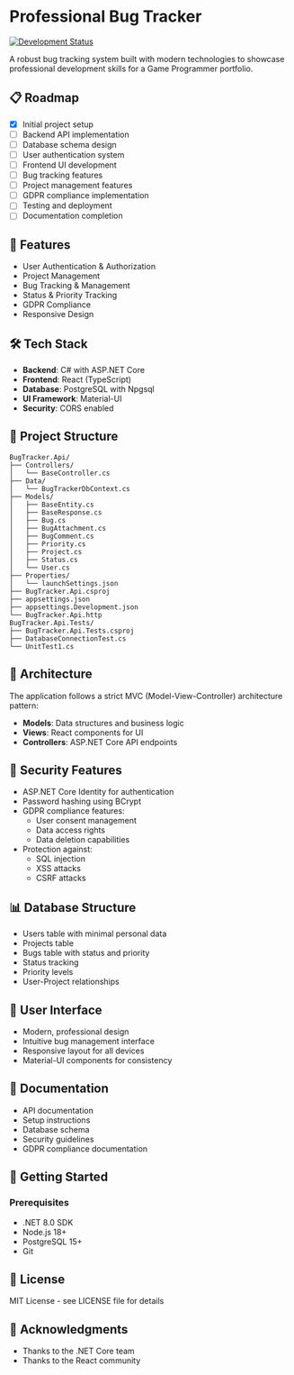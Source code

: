 # Professional Bug Tracker

[![Development Status](https://img.shields.io/badge/Development-Active-brightgreen)](https://github.com/LouisJoly/Bug_Tracker)

A robust bug tracking system built with modern technologies to showcase professional development skills for a Game Programmer portfolio.

## 📋 Roadmap

- [x] Initial project setup
- [ ] Backend API implementation
- [ ] Database schema design
- [ ] User authentication system
- [ ] Frontend UI development
- [ ] Bug tracking features
- [ ] Project management features
- [ ] GDPR compliance implementation
- [ ] Testing and deployment
- [ ] Documentation completion

## 🚀 Features

- User Authentication & Authorization
- Project Management
- Bug Tracking & Management
- Status & Priority Tracking
- GDPR Compliance
- Responsive Design

## 🛠️ Tech Stack

- **Backend**: C# with ASP.NET Core
- **Frontend**: React (TypeScript)
- **Database**: PostgreSQL with Npgsql
- **UI Framework**: Material-UI
- **Security**: CORS enabled

## 📁 Project Structure

```
BugTracker.Api/
├── Controllers/
│   └── BaseController.cs
├── Data/
│   └── BugTrackerDbContext.cs
├── Models/
│   ├── BaseEntity.cs
│   ├── BaseResponse.cs
│   ├── Bug.cs
│   ├── BugAttachment.cs
│   ├── BugComment.cs
│   ├── Priority.cs
│   ├── Project.cs
│   ├── Status.cs
│   └── User.cs
├── Properties/
│   └── launchSettings.json
├── BugTracker.Api.csproj
├── appsettings.json
├── appsettings.Development.json
└── BugTracker.Api.http
BugTracker.Api.Tests/
├── BugTracker.Api.Tests.csproj
├── DatabaseConnectionTest.cs
└── UnitTest1.cs
```

## 📱 Architecture

The application follows a strict MVC (Model-View-Controller) architecture pattern:

- **Models**: Data structures and business logic
- **Views**: React components for UI
- **Controllers**: ASP.NET Core API endpoints

## 🔐 Security Features

- ASP.NET Core Identity for authentication
- Password hashing using BCrypt
- GDPR compliance features:
  - User consent management
  - Data access rights
  - Data deletion capabilities
- Protection against:
  - SQL injection
  - XSS attacks
  - CSRF attacks

## 📊 Database Structure

- Users table with minimal personal data
- Projects table
- Bugs table with status and priority
- Status tracking
- Priority levels
- User-Project relationships

## 🎨 User Interface

- Modern, professional design
- Intuitive bug management interface
- Responsive layout for all devices
- Material-UI components for consistency

## 📝 Documentation

- API documentation
- Setup instructions
- Database schema
- Security guidelines
- GDPR compliance documentation

## 🚀 Getting Started

### Prerequisites

- .NET 8.0 SDK
- Node.js 18+
- PostgreSQL 15+
- Git

## 📝 License

MIT License - see LICENSE file for details

## 🙏 Acknowledgments

- Thanks to the .NET Core team
- Thanks to the React community
